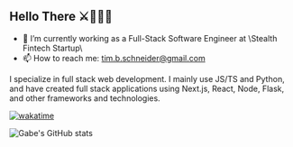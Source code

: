 ## Hello There ⚔️🧔🏼👘

- 🔭 I’m currently working as a Full-Stack Software Engineer at \\Stealth Fintech Startup\\
- 📫 How to reach me: tim.b.schneider@gmail.com

I specialize in full stack web development. I mainly use JS/TS and Python, and have created full stack applications using Next.js, React, Node, Flask, and other frameworks and technologies.

[![wakatime](https://wakatime.com/badge/user/21675c93-8fbf-415d-99d9-b7a584538f36.svg)](https://wakatime.com/@21675c93-8fbf-415d-99d9-b7a584538f36)

![Gabe's GitHub stats](https://github-readme-stats.vercel.app/api?username=Tasselhat&theme=swift&show_icons=true&count_private=true&hide_rank=true) <br>

<!--
### Languages & Tools
<a href="https://developer.mozilla.org/en-US/docs/Web/JavaScript" target="_blank"> <img align="left" alt="Javascript" width="26px" src=""/> </a>
<a href="https://www.python.org" target="_blank"> <img align="left" alt="Python" width="26px" src=""/> </a>
<a href="https://www.typescriptlang.org/" target="_blank"> <img align="left" alt="Typescript" width="26px" src=""/> </a>
<a href="https://git-scm.com/" target="_blank"> <img align="left" alt="git" width="26px" src=""/> </a>
<img align="left" alt="GitHub" width="26px" src="" />

<br>

### Softwares 
/>
